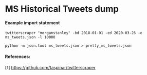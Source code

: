# MS Historical Tweets dump

#### Example import statement
```
twitterscraper "morganstanley" -bd 2018-01-01 -ed 2020-03-26 -o ms_tweets.json -l 10000
```

```
python -m json.tool ms_tweets.json > pretty_ms_tweets.json 
```

#### References:
[1] https://github.com/taspinar/twitterscraper

